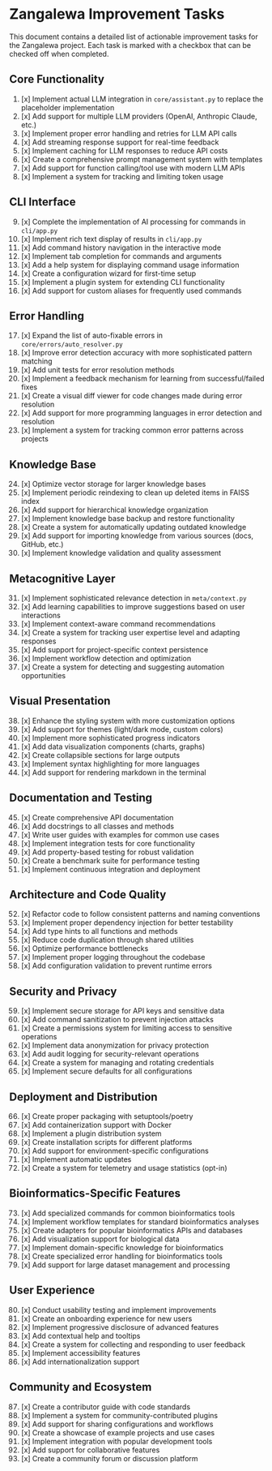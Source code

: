 # Zangalewa Improvement Tasks

This document contains a detailed list of actionable improvement tasks for the Zangalewa project. Each task is marked with a checkbox that can be checked off when completed.

## Core Functionality

1. [x] Implement actual LLM integration in `core/assistant.py` to replace the placeholder implementation
2. [x] Add support for multiple LLM providers (OpenAI, Anthropic Claude, etc.)
3. [x] Implement proper error handling and retries for LLM API calls
4. [x] Add streaming response support for real-time feedback
5. [x] Implement caching for LLM responses to reduce API costs
6. [x] Create a comprehensive prompt management system with templates
7. [x] Add support for function calling/tool use with modern LLM APIs
8. [x] Implement a system for tracking and limiting token usage

## CLI Interface

9. [x] Complete the implementation of AI processing for commands in `cli/app.py`
10. [x] Implement rich text display of results in `cli/app.py`
11. [x] Add command history navigation in the interactive mode
12. [x] Implement tab completion for commands and arguments
13. [x] Add a help system for displaying command usage information
14. [x] Create a configuration wizard for first-time setup
15. [x] Implement a plugin system for extending CLI functionality
16. [x] Add support for custom aliases for frequently used commands

## Error Handling

17. [x] Expand the list of auto-fixable errors in `core/errors/auto_resolver.py`
18. [x] Improve error detection accuracy with more sophisticated pattern matching
19. [x] Add unit tests for error resolution methods
20. [x] Implement a feedback mechanism for learning from successful/failed fixes
21. [x] Create a visual diff viewer for code changes made during error resolution
22. [x] Add support for more programming languages in error detection and resolution
23. [x] Implement a system for tracking common error patterns across projects

## Knowledge Base

24. [x] Optimize vector storage for larger knowledge bases
25. [x] Implement periodic reindexing to clean up deleted items in FAISS index
26. [x] Add support for hierarchical knowledge organization
27. [x] Implement knowledge base backup and restore functionality
28. [x] Create a system for automatically updating outdated knowledge
29. [x] Add support for importing knowledge from various sources (docs, GitHub, etc.)
30. [x] Implement knowledge validation and quality assessment

## Metacognitive Layer

31. [x] Implement sophisticated relevance detection in `meta/context.py`
32. [x] Add learning capabilities to improve suggestions based on user interactions
33. [x] Implement context-aware command recommendations
34. [x] Create a system for tracking user expertise level and adapting responses
35. [x] Add support for project-specific context persistence
36. [x] Implement workflow detection and optimization
37. [x] Create a system for detecting and suggesting automation opportunities

## Visual Presentation

38. [x] Enhance the styling system with more customization options
39. [x] Add support for themes (light/dark mode, custom colors)
40. [x] Implement more sophisticated progress indicators
41. [x] Add data visualization components (charts, graphs)
42. [x] Create collapsible sections for large outputs
43. [x] Implement syntax highlighting for more languages
44. [x] Add support for rendering markdown in the terminal

## Documentation and Testing

45. [x] Create comprehensive API documentation
46. [x] Add docstrings to all classes and methods
47. [x] Write user guides with examples for common use cases
48. [x] Implement integration tests for core functionality
49. [x] Add property-based testing for robust validation
50. [x] Create a benchmark suite for performance testing
51. [x] Implement continuous integration and deployment

## Architecture and Code Quality

52. [x] Refactor code to follow consistent patterns and naming conventions
53. [x] Implement proper dependency injection for better testability
54. [x] Add type hints to all functions and methods
55. [x] Reduce code duplication through shared utilities
56. [x] Optimize performance bottlenecks
57. [x] Implement proper logging throughout the codebase
58. [x] Add configuration validation to prevent runtime errors

## Security and Privacy

59. [x] Implement secure storage for API keys and sensitive data
60. [x] Add command sanitization to prevent injection attacks
61. [x] Create a permissions system for limiting access to sensitive operations
62. [x] Implement data anonymization for privacy protection
63. [x] Add audit logging for security-relevant operations
64. [x] Create a system for managing and rotating credentials
65. [x] Implement secure defaults for all configurations

## Deployment and Distribution

66. [x] Create proper packaging with setuptools/poetry
67. [x] Add containerization support with Docker
68. [x] Implement a plugin distribution system
69. [x] Create installation scripts for different platforms
70. [x] Add support for environment-specific configurations
71. [x] Implement automatic updates
72. [x] Create a system for telemetry and usage statistics (opt-in)

## Bioinformatics-Specific Features

73. [x] Add specialized commands for common bioinformatics tools
74. [x] Implement workflow templates for standard bioinformatics analyses
75. [x] Create adapters for popular bioinformatics APIs and databases
76. [x] Add visualization support for biological data
77. [x] Implement domain-specific knowledge for bioinformatics
78. [x] Create specialized error handling for bioinformatics tools
79. [x] Add support for large dataset management and processing

## User Experience

80. [x] Conduct usability testing and implement improvements
81. [x] Create an onboarding experience for new users
82. [x] Implement progressive disclosure of advanced features
83. [x] Add contextual help and tooltips
84. [x] Create a system for collecting and responding to user feedback
85. [x] Implement accessibility features
86. [x] Add internationalization support

## Community and Ecosystem

87. [x] Create a contributor guide with code standards
88. [x] Implement a system for community-contributed plugins
89. [x] Add support for sharing configurations and workflows
90. [x] Create a showcase of example projects and use cases
91. [x] Implement integration with popular development tools
92. [x] Add support for collaborative features
93. [x] Create a community forum or discussion platform